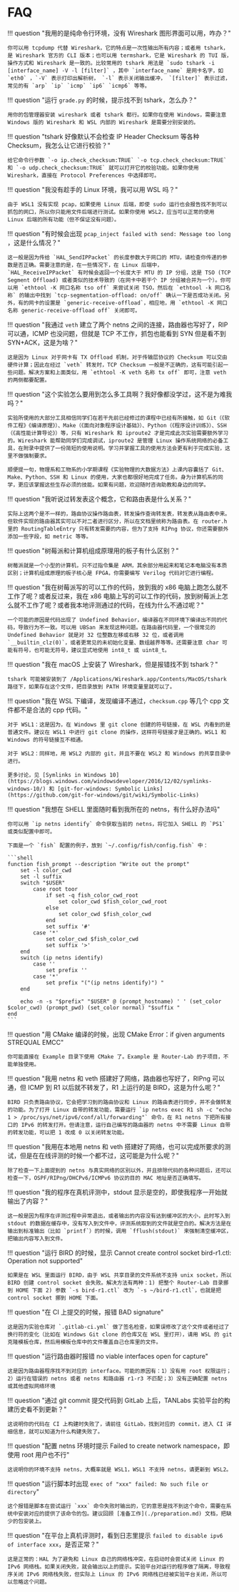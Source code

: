 # FAQ

!!! question "我用的是纯命令行环境，没有 Wireshark 图形界面可以用，咋办？"

    你可以用 tcpdump 代替 Wireshark，它的特点是一次性输出所有内容；或者用 tshark，是 Wireshark 官方的 CLI 版本；也可以用 termshark，它是 Wireshark 的 TUI 版，操作方式和 Wireshark 是一致的。比较常用的 tshark 用法是 `sudo tshark -i [interface_name] -V -l [filter]` ，其中 `interface_name` 是网卡名字，如 `eth0` ，`-V` 表示打印出解析树， `-l` 表示关闭输出缓冲， `[filter]` 表示过滤，常见的有 `arp` `ip` `icmp` `ip6` `icmp6` 等等。

!!! question "运行 `grade.py` 的时候，提示找不到 tshark，怎么办？"

    用你的包管理器安装 wireshark 或者 tshark 都行。如果你在使用 Windows，需要注意 Windows 版的 Wireshark 和 WSL 内部的 Wireshark 是需要分别安装的。

!!! question "tshark 好像默认不会检查 IP Header Checksum 等各种 Checksum，我怎么让它进行校验？"

    给它命令行参数 `-o ip.check_checksum:TRUE` `-o tcp.check_checksum:TRUE` 和 `-o udp.check_checksum:TRUE` 就可以打开它的校验功能。如果你使用 Wireshark，直接在 Protocol Preferences 中选择即可。

!!! question "我没有趁手的 Linux 环境，我可以用 WSL 吗？"

    由于 WSL1 没有实现 pcap，如果使用 Linux 后端，即使 sudo 运行也会报告找不到可以抓包的网口，所以你只能用文件后端进行测试。如果你使用 WSL2，应当可以正常的使用 Linux 后端的所有功能（但不保证没有问题）。

!!! question "有时候会出现 `pcap_inject failed with send: Message too long` ，这是什么情况？"

    这一般是因为传给 `HAL_SendIPPacket` 的长度参数大于网口的 MTU，请检查你传递的参数是否正确。需要注意的是，在一些情况下，在 Linux 后端中， `HAL_ReceiveIPPacket` 有时候会返回一个长度大于 MTU 的 IP 分组，这是 TSO (TCP Segment Offload) 或者类似的技术导致的（在网卡中若干个 IP 分组被合并为一个）。你可以用 `ethtool -K 网口名称 tso off` 来尝试关闭 TSO，然后在 `ethtool -k 网口名称` 的输出中找到 `tcp-segmentation-offload: on/off` 确认一下是否成功关闭。另外，有的网卡的设置是 `generic-receive-offload`，相应地，用 `ethtool -K 网口名称 generic-receive-offload off` 关闭即可。

!!! question "我通过 `veth` 建立了两个 netns 之间的连接，路由器也写好了，RIP 可以通，ICMP 也没问题，但就是 TCP 不工作，抓包也能看到 SYN 但是看不到 SYN+ACK，这是为啥？"

    这是因为 Linux 对于网卡有 TX Offload 机制，对于传输层协议的 Checksum 可以交由硬件计算；因此在经过 `veth` 转发时，TCP Checksum 一般是不正确的，这有可能引起一些问题。解决方案和上面类似，用 `ethtool -K veth 名称 tx off` 即可，注意 veth 的两侧都要配置。

!!! question "这个实验怎么要用到怎么多工具啊？我好像都没学过，这不是为难我吗？"

    实验所使用的大部分工具相信同学们在若干先前已经修过的课程中已经有所接触，如 Git（《软件工程》《编译原理》）、Make（《面向对象程序设计基础》）、Python（《程序设计训练》）、SSH（《高性能计算导论》）等，只有 Wireshark 和 iproute2 才是完成此次实验需要额外学习的。Wireshark 能帮助同学们完成调试，iproute2 是管理 Linux 操作系统网络的必备工具，在附录中提供了一份简短的使用说明。学习并掌握工具的使用方法会更有利于完成实验，这里不做强制要求。
    
    顺便提一句，物理系和工物系的小学期课程《实验物理的大数据方法》上课内容囊括了 Git、Make、Python、SSH 和 Linux 的使用，大家也都很好地完成了任务。身为计算机系的同学，更应该掌握这些生存必须的技能。如果有问题，欢迎随时咨询助教和身边的同学。

!!! question "我听说过转发表这个概念，它和路由表是什么关系？"

    实际上这两个是不一样的，路由协议操作路由表，转发操作查询转发表，转发表从路由表中来。但软件实现的路由器其实可以不对二者进行区分，所以在文档里统称为路由表。在 router.h 里的 RoutingTableEntry 只有转发需要的内容，但为了支持 RIPng 协议，你还需要额外添加一些字段，如 metric 等等。

!!! question "树莓派和计算机组成原理用的板子有什么区别？"

    树莓派就是一个小型的计算机，只不过指令集是 ARM，其余部分用起来和笔记本电脑没有本质区别；计算机组成原理的板子核心是 FPGA，你需要编写 Verilog 代码对它进行编程。

!!! question "我在树莓派写的可以工作的代码，放到我的 x86 电脑上跑怎么就不工作了呢？或者反过来，我在 x86 电脑上写的可以工作的代码，放到树莓派上怎么就不工作了呢？或者我本地评测通过的代码，在线为什么不通过呢？"

    一个可能的原因是代码出现了 Undefined Behavior，编译器在不同环境下编译出不同的代码，导致行为不一致。可以用 UBSan 来发现这种问题。在路由器代码里，一个很常见的 Undefined Behavior 就是对 32 位整数左移或右移 32 位，或者调用 `__builtin_clz(0)`，或者更常见的未初始化变量、数组越界等等。还需要注意 char 可能有符号，也可能无符号，建议显式地使用 int8_t 或 uint8_t。

!!! question "我在 macOS 上安装了 Wireshark，但是报错找不到 tshark？"

    tshark 可能被安装到了 /Applications/Wireshark.app/Contents/MacOS/tshark 路径下，如果存在这个文件，把目录放到 PATH 环境变量里就可以了。

!!! question "我在 WSL 下编译，发现编译不通过，`checksum.cpp` 等几个 cpp 文件都不是合法的 cpp 代码。"

    对于 WSL1：这是因为，在 Windows 里 git clone 创建的符号链接，在 WSL 内看到的是普通文件。建议在 WSL1 中进行 git clone 的操作，这样符号链接才是正确的。WSL1 和 Windows 的符号链接互不相通。

    对于 WSL2：同样地，用 WSL2 内部的 git，并且不要在 WSL2 和 Windows 的共享目录中进行。

    更多讨论，见 [Symlinks in Windows 10](https://blogs.windows.com/windowsdeveloper/2016/12/02/symlinks-windows-10/) 和 [git-for-windows: Symbolic Links](https://github.com/git-for-windows/git/wiki/Symbolic-Links)

!!! question "我想在 SHELL 里面随时看到我所在的 netns，有什么好办法吗"

    你可以用 `ip netns identify` 命令获取当前的 netns，将它加入 SHELL 的 `PS1` 或类似配置中即可。
    
    下面是一个 `fish` 配置的例子，放到 `~/.config/fish/config.fish` 中：
    
    ```shell
    function fish_prompt --description "Write out the prompt"
        set -l color_cwd
        set -l suffix
        switch "$USER"
            case root toor
                if set -q fish_color_cwd_root
                    set color_cwd $fish_color_cwd_root
                else
                    set color_cwd $fish_color_cwd
                end
                set suffix '#'
            case '*'
                set color_cwd $fish_color_cwd
                set suffix '>'
        end
        switch (ip netns identify)
            case ''
                set prefix ''
            case '*'
                set prefix "("(ip netns identify)") "
        end
    
        echo -n -s "$prefix" "$USER" @ (prompt_hostname) ' ' (set_color $color_cwd) (prompt_pwd) (set_color normal) "$suffix "
    end
    ```

!!! question "用 CMake 编译的时候，出现 CMake Error：if given arguments STREQUAL EMCC"

    你可能直接在 Example 目录下使用 CMake 了。Example 是 Router-Lab 的子项目，不能单独使用。

!!! question "我用 netns 和 veth 搭建好了网络，路由器也写好了，RIPng 可以通，但 ICMP 到 R1 以后就不转发了，R1 上运行的是 BIRD，这是为什么呢？"

    BIRD 只负责路由协议，它会把学习到的路由协议和 Linux 的路由表进行同步，并不会做转发的功能。为了打开 Linux 自带的转发功能，需要运行 `ip netns exec R1 sh -c "echo 1 > /proc/sys/net/ipv6/conf/all/forwarding"` 命令，在 R1 netns 下把所有接口的 IPv6 的转发打开。但请注意，运行自己编写的路由器的 netns 中不需要 Linux 自带的转发功能，可以把 1 改成 0 以关闭转发功能。

!!! question "我用在本地用 netns 和 veth 搭建好了网络，也可以完成所要求的测试，但是在在线评测的时候一个都不过，这可能是为什么呢？"

    除了检查一下上面提到的 netns 与真实网络的区别以外，并且排除代码的各种问题后，还可以检查一下，OSPF/RIPng/DHCPv6/ICMPv6 协议的目的 MAC 地址是否正确填写。

!!! question "我的程序在真机评测中，stdout 显示是空的，即使我程序一开始就输出了内容？"

    这一般是因为程序在评测过程中异常退出，或者输出的内容没有达到缓冲区的大小，此时写入到 stdout 的数据在缓存中，没有写入到文件中，评测系统取到的文件就是空白的。解决方法是在输出到标准输出（比如 `printf`）的时候，调用 `fflush(stdout)` 来强制清空缓冲区，把输出内容写入到文件。

!!! question "运行 BIRD 的时候，显示 Cannot create control socket bird-r1.ctl: Operation not supported"

    如果是在 WSL 里面运行 BIRD，由于 WSL 共享目录的文件系统不支持 unix socket，所以 BIRD 创建 control socket 会失败。解决方法有两种：1) 把整个 Router-Lab 目录挪到 HOME 下面 2) 参数 `-s bird-r1.ctl` 改为 `-s ~/bird-r1.ctl`，也就是把 control socket 挪到 HOME 下面。

!!! question "在 CI 上提交的时候，报错 BAD signature"

    这是因为实验仓库对 `.gitlab-ci.yml` 做了签名检查，如果误修改了这个文件或者经过了换行符的变化（比如在 Windows Git clone 的仓库又在 WSL 里打开），请用 WSL 的 git 克隆模板仓库，然后用模板仓库中的文件覆盖自己仓库里的文件。

!!! question "运行路由器时报错 no viable interfaces open for capture"

    这是因为路由器程序找不到对应的 interface。可能的原因有：1）没有用 root 权限运行；2）运行在错误的 netns 或者 netns 和路由器 r1-r3 不匹配；3）没有正确配置 netns 或其他虚拟网络环境

!!! question "通过 git commit 提交代码到 GitLab 上后，TANLabs 实验平台的构建历史看不到更新？"

    这说明你的代码在 CI 上构建时失败了，请前往 GitLab，找到对应的 commit，进入 CI 详细信息，就可以知道为什么构建失败了。

!!! question "配置 netns 环境时提示 Failed to create network namespace，即使用 root 用户也不行"

    这说明你的环境不支持 netns，大概率就是 WSL1，WSL1 不支持 netns，请更新到 WSL2。

!!! question "运行脚本时出现 `exec of "xxx" failed: No such file or directory`"

    这个报错是脚本在尝试运行 `xxx` 命令失败时输出的，它的意思是找不到这个命令，需要在系统中安装对应的提供了该命令的包。建议回顾 [准备工作](./preparation.md) 文档，把缺少的包安装上。

!!! question "在平台上真机评测时，看到日志里提示 `failed to disable ipv6 of interface xxx`，是否正常？"

    这是正常的：HAL 为了避免和 Linux 自己的网络栈冲突，在启动时会尝试关闭 Linux 的 IPv6 网络栈。如果关闭失败，就会输出以上的提示。实验平台对运行的程序做了隔离，导致程序关闭 IPv6 网络栈失败，但实际上 Linux 的 IPv6 网络栈已经被实验平台关闭，所以可以忽略这个问题。

